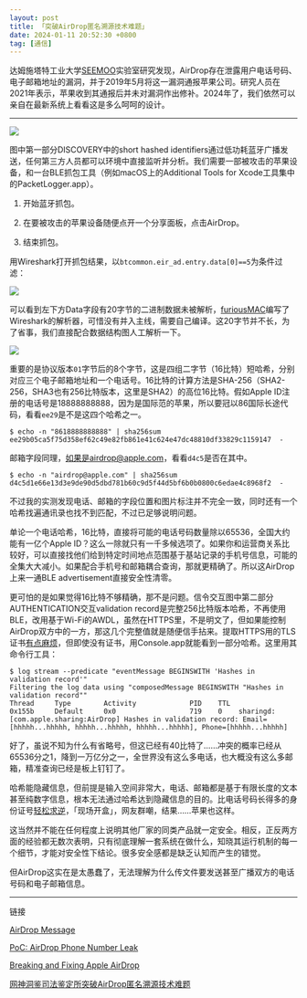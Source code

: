 ```yaml
---
layout: post
title: 「突破AirDrop匿名溯源技术难题」
date: 2024-01-11 20:52:30 +0800
tag: [通信]
---
```


达姆施塔特工业大学[SEEMOO](https://www.seemoo.tu-darmstadt.de)实验室研究发现，AirDrop存在泄露用户电话号码、电子邮箱地址的漏洞，并于2019年5月将这一漏洞通报苹果公司。研究人员在2021年表示，苹果收到其通报后并未对漏洞作出修补。2024年了，我们依然可以亲自在最新系统上看看这是多么呵呵的设计。

***

![](/styles/images/airdrop-msc.avif)

图中第一部分DISCOVERY中的short hashed identifiers通过低功耗蓝牙广播发送，任何第三方人员都可以环境中直接监听并分析。我们需要一部被攻击的苹果设备，和一台BLE抓包工具（例如macOS上的Additional Tools for Xcode工具集中的PacketLogger.app）。

1. 开始蓝牙抓包。

2. 在要被攻击的苹果设备随便点开一个分享面板，点击AirDrop。

3. 结束抓包。

用Wireshark打开抓包结果，以`btcommon.eir_ad.entry.data[0]==5`为条件过滤：

![](/styles/images/airdrop-packet.avif)

可以看到左下方Data字段有20字节的二进制数据未被解析，[furiousMAC](https://hub.nuaa.cf/furiousMAC/continuity/blob/master/dissector/)编写了Wireshark的解析器，可惜没有并入主线，需要自己编译。这20字节并不长，为了省事，我们直接配合数据结构图人工解析一下。

![](/styles/images/airdrop-define.png.avif)

重要的是协议版本`01`字节后的8个字节，这是四组二字节（16比特）短哈希，分别对应三个电子邮箱地址和一个电话号。16比特的计算方法是SHA-256（SHA2-256，SHA3也有256比特版本，这里是SHA2）的高位16比特。假如Apple ID注册的电话号是18888888888，因为是国际范的苹果，所以要冠以86国际长途代码，看看`ee29`是不是这四个哈希之一。

```
$ echo -n "8618888888888" | sha256sum
ee29b05ca5f75d358ef62c49e82fb861e41c624e47dc48810df33829c1159147  -
```

邮箱字段同理，如果是airdrop@apple.com，看看`d4c5`是否在其中。

```
$ echo -n "airdrop@apple.com" | sha256sum
d4c5d1e66e13d3e9de90d5dbd781b60c9d5f44d5bf6b0b0800c6edae4c8968f2  -
```

不过我的实测发现电话、邮箱的字段位置和图片标注并不完全一致，同时还有一个哈希找遍通讯录也找不到匹配，不过已足够说明问题。

单论一个电话哈希，16比特，直接将可能的电话号码数量除以65536，全国大约能有一亿个Apple ID？这么一除就只有一千多候选项了。如果你和运营商关系比较好，可以直接找他们给到特定时间地点范围基于基站记录的手机号信息，可能的全集大大减小。如果配合手机号和邮箱耦合查询，那就更精确了。所以这AirDrop上来一通BLE advertisement直接安全性清零。

更可怕的是如果觉得16比特不够精确，那不是问题。信令交互图中第二部分AUTHENTICATION交互validation record是完整256比特版本哈希，不再使用BLE，改用基于Wi-Fi的AWDL，虽然在HTTPS里，不是明文了，但如果能控制AirDrop双方中的一方，那这几个完整值就是随便信手拈来。提取HTTPS用的TLS证书[有点麻烦](https://github.com/seemoo-lab/airdrop-keychain-extractor)，但即使没有证书，用Console.app就能看到一部分哈希。这里用其命令行工具：

```
$ log stream --predicate "eventMessage BEGINSWITH 'Hashes in validation record'"
Filtering the log data using "composedMessage BEGINSWITH "Hashes in validation record""
Thread     Type        Activity             PID    TTL  
0x155b     Default     0x0                  719    0    sharingd: [com.apple.sharing:AirDrop] Hashes in validation record: Email=[hhhhh...hhhhh, hhhhh...hhhhh, hhhhh...hhhhh], Phone=[hhhhh...hhhhh]
```

好了，虽说不知为什么有省略号，但这已经有40比特了……冲突的概率已经从65536分之1，降到一万亿分之一，全世界没有这么多电话，也大概没有这么多邮箱，精准查询已经是板上钉钉了。

哈希能隐藏信息，但前提是输入空间非常大，电话、邮箱都是基于有限长度的文本甚至纯数字信息，根本无法通过哈希达到隐藏信息的目的。比电话号码长得多的身份证号[轻松求逆](https://www.zhihu.com/question/598323969)，「现场开盒」，网友群嘲，结果……苹果也这样。

这当然并不能在任何程度上说明其他厂家的同类产品就一定安全。相反，正反两方面的经验都无数次表明，只有彻底理解一套系统在做什么，知晓其运行机制的每一个细节，才能对安全性下结论。很多安全感都是缺乏认知而产生的错觉。

但AirDrop这实在是太愚蠢了，无法理解为什么传文件要发送甚至广播双方的电话号码和电子邮箱信息。

***

链接

[AirDrop Message](https://github.com/furiousMAC/continuity/blob/master/messages/airdrop.md)

[PoC: AirDrop Phone Number Leak](https://github.com/seemoo-lab/opendrop/blob/poc-phonenumber-leak/README.PoC.md)

[Breaking and Fixing Apple AirDrop](https://privatedrop.github.io)

[网神洞鉴司法鉴定所突破AirDrop匿名溯源技术难题](https://sfj.beijing.gov.cn/sfj/sfdt/ywdt82/flfw93/436331732/index.html)

